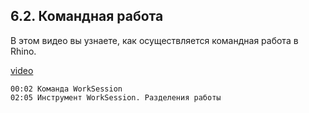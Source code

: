 ## 6.2. Командная работа

В этом видео вы узнаете, как осуществляется командная работа в Rhino.

[video](https://player.softculture.cc/embed/online/RHN/RHN_72.15.06_L6-2_Worksessions)

``` chapters
00:02 Команда WorkSession
02:05 Инструмент WorkSession. Разделения работы
```